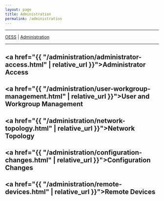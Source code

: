 ```yaml
---
layout: page
title: Administration
permalink: /administration
---
```


<hr/>
<p style="margin: 0"><a href="{{ "/" | relative_url }}">OESS</a> | <a href="{{ "/administration" | relative_url }}">Administration</a></p>
<hr style="margin-bottom: 15px"/>

## <a href="{{ "/administration/administrator-access.html" | relative_url }}">Administrator Access</a>

## <a href="{{ "/administration/user-workgroup-management.html" | relative_url }}">User and Workgroup Management</a>

## <a href="{{ "/administration/network-topology.html" | relative_url }}">Network Topology</a>

## <a href="{{ "/administration/configuration-changes.html" | relative_url }}">Configuration Changes</a>

## <a href="{{ "/administration/remote-devices.html" | relative_url }}">Remote Devices</a>
